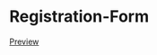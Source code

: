 # Registration-Form

[Preview](https://rawcdn.githack.com/BrunoHautenfaust/Registration-Form/7e52dbbacba419ea2c81b67ddd420005acd1ccaf/index.html)
